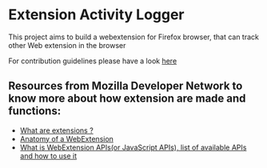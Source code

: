 # Extension Activity Logger

This project aims to build a webextension for Firefox browser, that can track other Web extension in the browser

For contribution guidelines please have a look [here](CONTRIBUTION.md)

## Resources from Mozilla Developer Network to know more about how extension are made and functions: 

* [What are extensions ?](https://developer.mozilla.org/en-US/docs/Mozilla/Add-ons/WebExtensions) 
* [Anatomy of a WebExtension](https://developer.mozilla.org/en-US/docs/Mozilla/Add-ons/WebExtensions/Anatomy_of_a_WebExtension)
* [What is WebExtension APIs(or JavaScript APIs), list of available APIs and how to use it](https://developer.mozilla.org/en-US/docs/Mozilla/Add-ons/WebExtensions/API)
